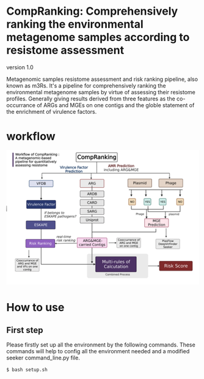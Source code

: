 # CompRanking: Comprehensively ranking the environmental metagenome samples according to resistome assessment

version 1.0

Metagenomic samples resistome assessment and risk ranking pipeline, also known as m3Rs. It's a pipeline for comprehensively ranking the environmental metagenome samples by virtue of assessing their resistome profiles. Generally giving results derived from three features as the co-occurrance of ARGs and MGEs on one contigs and the globle statement of the enrichment of virulence factors.

# workflow
![图片](/image/CompRanking.png)

# How to use
## First step
Please firstly set up all the environment by the following commands. These commands will help to config all the environment needed and a modified seeker command_line.py file.
```sh
$ bash setup.sh
```

